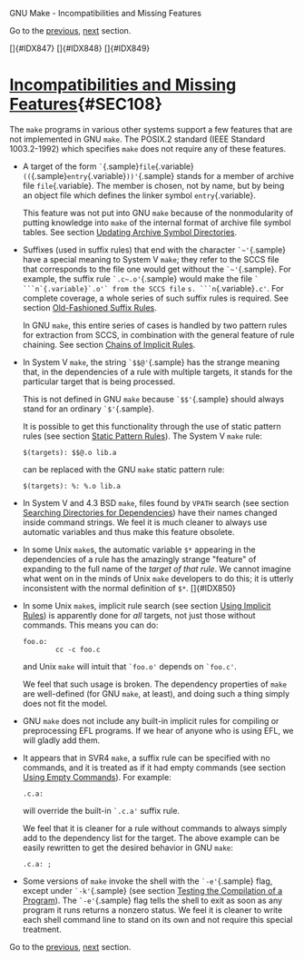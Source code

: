 GNU Make - Incompatibilities and Missing Features

Go to the [previous](make_12.md), [next](make_14.md) section.

[]{#IDX847} []{#IDX848} []{#IDX849}

# [Incompatibilities and Missing Features](make_toc.md#SEC108){#SEC108}

The `make` programs in various other systems support a few features that
are not implemented in GNU `make`. The POSIX.2 standard (IEEE Standard
1003.2-1992) which specifies `make` does not require any of these
features.

-   A target of the form
    `` ` ``{.sample}`file`{.variable}`((`{.sample}`entry`{.variable}`))'`{.sample}
    stands for a member of archive file `file`{.variable}. The member is
    chosen, not by name, but by being an object file which defines the
    linker symbol `entry`{.variable}.

    This feature was not put into GNU `make` because of the
    nonmodularity of putting knowledge into `make` of the internal
    format of archive file symbol tables. See section [Updating Archive
    Symbol Directories](make_11.md#SEC104).

-   Suffixes (used in suffix rules) that end with the character
    `` `~' ``{.sample} have a special meaning to System V `make`; they
    refer to the SCCS file that corresponds to the file one would get
    without the `` `~' ``{.sample}. For example, the suffix rule
    `` `.c~.o' ``{.sample} would make the file
    `` ` ```n`{.variable}`.o'` from the SCCS file
    `` `s. ```n`{.variable}`.c'`. For complete coverage, a whole series
    of such suffix rules is required. See section [Old-Fashioned Suffix
    Rules](make_10.md#SEC99).

    In GNU `make`, this entire series of cases is handled by two pattern
    rules for extraction from SCCS, in combination with the general
    feature of rule chaining. See section [Chains of Implicit
    Rules](make_10.md#SEC90).

-   In System V `make`, the string `` `$$@' ``{.sample} has the strange
    meaning that, in the dependencies of a rule with multiple targets,
    it stands for the particular target that is being processed.

    This is not defined in GNU `make` because `` `$$' ``{.sample} should
    always stand for an ordinary `` `$' ``{.sample}.

    It is possible to get this functionality through the use of static
    pattern rules (see section [Static Pattern
    Rules](make_4.md#SEC37)). The System V `make` rule:

        $(targets): $$@.o lib.a

    can be replaced with the GNU `make` static pattern rule:

        $(targets): %: %.o lib.a

-   In System V and 4.3 BSD `make`, files found by `VPATH` search (see
    section [Searching Directories for Dependencies](make_4.md#SEC25))
    have their names changed inside command strings. We feel it is much
    cleaner to always use automatic variables and thus make this feature
    obsolete.

-   In some Unix `make`s, the automatic variable `$*` appearing in the
    dependencies of a rule has the amazingly strange \"feature\" of
    expanding to the full name of the *target of that rule*. We cannot
    imagine what went on in the minds of Unix `make` developers to do
    this; it is utterly inconsistent with the normal definition of `$*`.
    []{#IDX850}

-   In some Unix `make`s, implicit rule search (see section [Using
    Implicit Rules](make_10.md#SEC86)) is apparently done for *all*
    targets, not just those without commands. This means you can do:

        foo.o:
                cc -c foo.c

    and Unix `make` will intuit that `` `foo.o' `` depends on
    `` `foo.c' ``.

    We feel that such usage is broken. The dependency properties of
    `make` are well-defined (for GNU `make`, at least), and doing such a
    thing simply does not fit the model.

-   GNU `make` does not include any built-in implicit rules for
    compiling or preprocessing EFL programs. If we hear of anyone who is
    using EFL, we will gladly add them.

-   It appears that in SVR4 `make`, a suffix rule can be specified with
    no commands, and it is treated as if it had empty commands (see
    section [Using Empty Commands](make_5.md#SEC54)). For example:

        .c.a:

    will override the built-in `` `.c.a' `` suffix rule.

    We feel that it is cleaner for a rule without commands to always
    simply add to the dependency list for the target. The above example
    can be easily rewritten to get the desired behavior in GNU `make`:

        .c.a: ;

-   Some versions of `make` invoke the shell with the
    `` `-e' ``{.sample} flag, except under `` `-k' ``{.sample} (see
    section [Testing the Compilation of a Program](make_9.md#SEC84)).
    The `` `-e' ``{.sample} flag tells the shell to exit as soon as any
    program it runs returns a nonzero status. We feel it is cleaner to
    write each shell command line to stand on its own and not require
    this special treatment.

Go to the [previous](make_12.md), [next](make_14.md) section.
